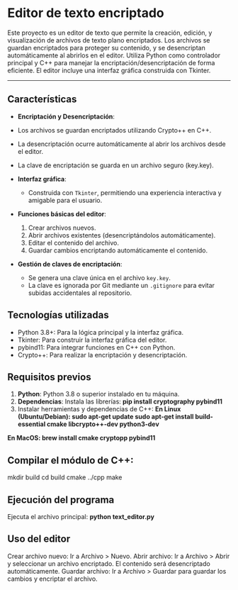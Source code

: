 # Editor de texto encriptado

Este proyecto es un editor de texto que permite la creación, edición, y visualización de archivos de texto plano encriptados. Los archivos se guardan encriptados para proteger su contenido, y se desencriptan automáticamente al abrirlos en el editor. Utiliza Python como controlador principal y C++ para manejar la encriptación/desencriptación de forma eficiente. El editor incluye una interfaz gráfica construida con Tkinter.

---

## Características

- **Encriptación y Desencriptación**:
- Los archivos se guardan encriptados utilizando Crypto++ en C++.
- La desencriptación ocurre automáticamente al abrir los archivos desde el editor.
- La clave de encriptación se guarda en un archivo seguro (key.key).

- **Interfaz gráfica**:
  - Construida con `Tkinter`, permitiendo una experiencia interactiva y amigable para el usuario.

- **Funciones básicas del editor**:
  1. Crear archivos nuevos.
  2. Abrir archivos existentes (desencriptándolos automáticamente).
  3. Editar el contenido del archivo.
  4. Guardar cambios encriptando automáticamente el contenido.

- **Gestión de claves de encriptación**:
  - Se genera una clave única en el archivo `key.key`.
  - La clave es ignorada por Git mediante un `.gitignore` para evitar subidas accidentales al repositorio.

## Tecnologías utilizadas

- Python 3.8+: Para la lógica principal y la interfaz gráfica.
- Tkinter: Para construir la interfaz gráfica del editor.
- pybind11: Para integrar funciones en C++ con Python.
- Crypto++: Para realizar la encriptación y desencriptación.


## Requisitos previos

1. **Python**: Python 3.8 o superior instalado en tu máquina.
2. **Dependencias**: Instala las librerías:
   **pip install cryptography pybind11**
3. Instalar herramientas y dependencias de C++:
   **En Linux (Ubuntu/Debian):
sudo apt-get update
sudo apt-get install build-essential cmake libcrypto++-dev python3-dev**

**En MacOS:
  brew install cmake cryptopp pybind11**

  ## Compilar el módulo de C++:
  mkdir build
  cd build
  cmake ../cpp
  make

## Ejecución del programa
Ejecuta el archivo principal: **python text_editor.py**

## Uso del editor
Crear archivo nuevo: Ir a Archivo > Nuevo.
Abrir archivo: Ir a Archivo > Abrir y seleccionar un archivo encriptado. El contenido será desencriptado automáticamente.
Guardar archivo: Ir a Archivo > Guardar para guardar los cambios y encriptar el archivo.



